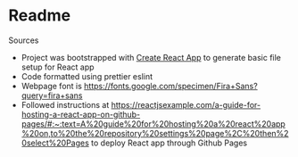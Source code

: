 # Readme

Sources

- Project was bootstrapped with [Create React App](https://github.com/facebook/create-react-app) to generate basic file setup for React app
- Code formatted using prettier eslint
- Webpage font is https://fonts.google.com/specimen/Fira+Sans?query=fira+sans
- Followed instructions at https://reactjsexample.com/a-guide-for-hosting-a-react-app-on-github-pages/#:~:text=A%20guide%20for%20hosting%20a%20react%20app%20on,to%20the%20repository%20settings%20page%2C%20then%20select%20Pages to deploy React app through Github Pages
